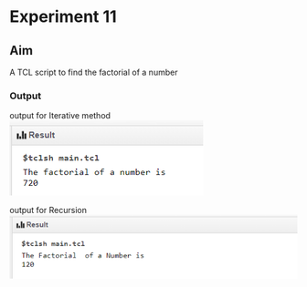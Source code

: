 # Experiment 11
## Aim
A TCL script to find the factorial of a number

### Output
output for Iterative method
![output](exp11_output1.png)

output for Recursion
![output](exp11_output2.png)
